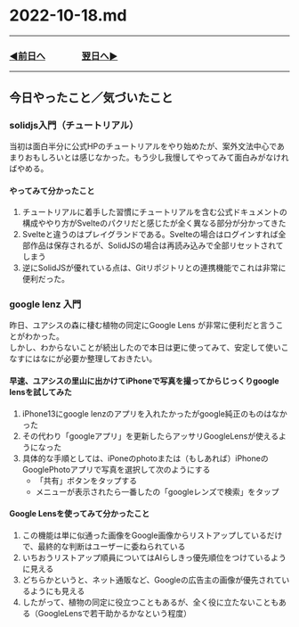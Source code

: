 # 2022-10-18.md
  
---
### [◀️前日へ](https://github.com/yuasys/chatty-journal/blob/main/2022/10/2022-10-17.md)&emsp;&emsp;&emsp;&emsp;[翌日へ▶️](https://github.com/yuasys/chatty-journal/blob/main/2022/10/2022-10-19.md)
---

## 今日やったこと／気づいたこと

### solidjs入門（チュートリアル）

当初は面白半分に公式HPのチュートリアルをやり始めたが、案外文法中心であまりおもしろいとは感じなかった。もう少し我慢してやってみて面白みがなければやめる。  

#### やってみて分かったこと

 1. チュートリアルに着手した習慣にチュートリアルを含む公式ドキュメントの構成ややり方がSvelteのパクリだと感じたが全く異なる部分が分かってきた
 2. Svelteと違うのはプレイグランドである。Svelteの場合はログインすれば全部作品は保存されるが、SolidJSの場合は再読み込みで全部リセットされてしまう
 3. 逆にSolidJSが優れている点は、Gitリポジトリとの連携機能でこれは非常に便利だった。

### google lenz 入門

昨日、ユアシスの森に棲む植物の同定にGoogle Lens が非常に便利だと言うことがわかった。  
しかし、わからないことが続出したので本日は更に使ってみて、安定して使いこなすにはなにが必要か整理しておきたい。

#### 早速、ユアシスの里山に出かけてiPhoneで写真を撮ってからじっくりgoogle lensを試してみた

1. iPhone13にgoogle lenzのアプリを入れたかったがgoogle純正のものはなかった
2. その代わり「googleアプリ」を更新したらアッサリGoogleLensが使えるようになった
3. 具体的な手順としては、iPoneのphotoまたは（もしあれば）iPhoneのGooglePhotoアプリで写真を選択して次のようにする
      - 「共有」ボタンをタップする
      - メニューが表示されたら一番したの「googleレンズで検索」をタップ

#### Google Lensを使ってみて分かったこと

1. この機能は単に似通った画像をGoogle画像からリストアップしているだけで、最終的な判断はユーザーに委ねられている
2. いちおうリストアップ順員についてはAIらしきっ優先順位をつけているように見える
3. どちらかというと、ネット通販など、Googleの広告主の画像が優先されているようにも見える
4. したがって、植物の同定に役立つこともあるが、全く役に立たないこともある（GoogleLensで若干助かるかなという程度）
